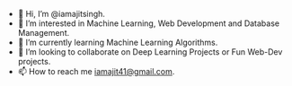 - 👋 Hi, I’m @iamajitsingh.
- 👀 I’m interested in Machine Learning, Web Development and Database Management.
- 🌱 I’m currently learning Machine Learning Algorithms.
- 💞️ I’m looking to collaborate on Deep Learning Projects or Fun Web-Dev projects.
- 📫 How to reach me iamajit41@gmail.com. 

<!---
iamajitsingh/iamajitsingh is a ✨ special ✨ repository because its `README.md` (this file) appears on your GitHub profile.
You can click the Preview link to take a look at your changes.
--->

